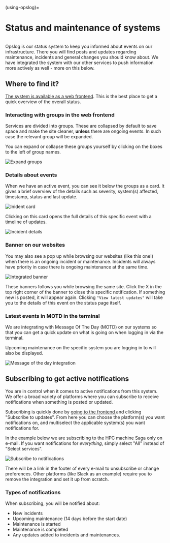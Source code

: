 (using-opslog)=

# Status and maintenance of systems

```{contents} Table of Contents
```

Opslog is our status system to keep you informed about events on our infrastructure.
There you will find posts and updates regarding maintenance, incidents and general changes you should know about.
We have integrated the system with our other services to push information more actively as well - more on this below.

## Where to find it?

[The system is available as a web frontend](https://opslog.sigma2.no). This is the best place to get a quick overview of the overall status.

### Interacting with groups in the web frontend
Services are divided into groups. These are collapsed by default to save space and make the site cleaner, **unless** there are ongoing events. In such case the relevant group will be expanded.  

You can expand or collapse these groups yourself by clicking on the boxes to the left of group names.

![Expand groups](img/opslog-expand-groups.png "Expand groups")

### Details about events

When we have an active event, you can see it below the groups as a card. It gives a brief overview of the details such as severity, system(s) affected, timestamp, status and last update. 

![Inident card](img/opslog-incident-card.png "Inident card")

Clicking on this card opens the full details of this specific event with a timeline of updates.

![Incident details](img/opslog-incident-details.png "Incident details")

### Banner on our websites

You may also see a pop up while browsing our websites (like this one!) when there is an ongoing incident or maintenance.
Incidents will always have priority in case there is ongoing maintenance at the same time.

![Integrated banner](img/opslog-banner.png "Integrated banner")

These banners follows you while browsing the same site. Click the X in the top right corner of the banner to close this specific notification. If something new is posted, it will appear again.
Clicking `"View latest updates"` will take you to the details of this event on the status page itself.

### Latest events in MOTD in the terminal

We are integrating with Message Of The Day (MOTD) on our systems so that you can get a quick update on what is going on when logging in via the terminal.

Upcoming maintenance on the specific system you are logging in to will also be displayed.

![Message of the day integration](img/opslog-motd.png "Message of the day integration")

## Subscribing to get active notifications

You are in control when it comes to active notifications from this system.  
We offer a broad variety of platforms where you can subscribe to receive notifications when something is posted or updated.

Subscribing is quickly done by [going to the frontend ](https://opslog.sigma2.no) and clicking "Subscribe to updates". From here you can choose the platform(s) you want notifications on, and multiselect the applicable system(s) you want notifications for.

In the example below we are subscribing to the HPC machine Saga only on e-mail. If you want notifications for _everything_, simply select "All" instead of "Select services".

![Subscribe to notifications](img/opslog-subscribe.png "Subscribe to notifications")

There will be a link in the footer of every e-mail to unsubscribe or change preferences. Other platforms (like Slack as an example) require you to remove the integration and set it up from scratch.

### Types of notifications

When subscribing, you will be notified about:
* New incidents
* Upcoming maintenance (14 days before the start date)
* Maintenance is started
* Maintenance is completed
* Any updates added to incidents and maintenances.
